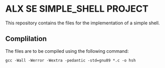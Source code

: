 # ALX SE SIMPLE_SHELL PROJECT

This repository contains the files for the implementation of a simple shell.

## Complilation

The files are to be compiled using the following command:
```
gcc -Wall -Werror -Wextra -pedantic -std=gnu89 *.c -o hsh
```
